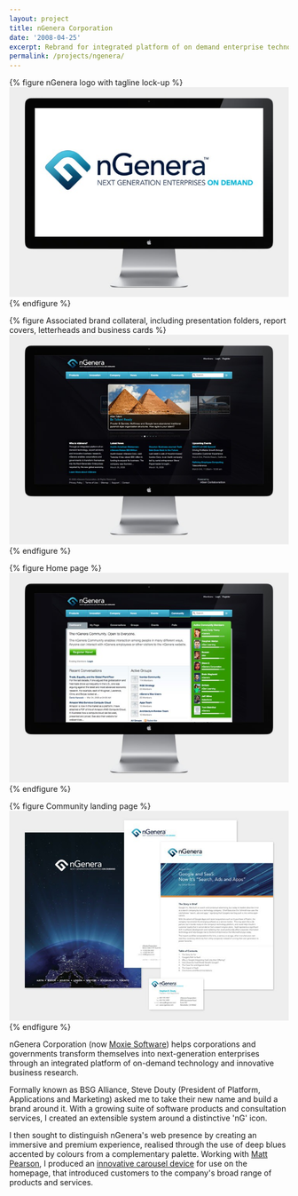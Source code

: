 ```yaml
---
layout: project
title: nGenera Corporation
date: '2008-04-25'
excerpt: Rebrand for integrated platform of on demand enterprise technology.
permalink: /projects/ngenera/
---
```

{% figure nGenera logo with tagline lock-up %}
![](/assets/images/projects/ngenera/0.jpg)
{% endfigure %}

{% figure Associated brand collateral, including presentation folders, report covers, letterheads and business cards %}
![](/assets/images/projects/ngenera/1.jpg)
{% endfigure %}

{% figure Home page %}
![](/assets/images/projects/ngenera/2.jpg)
{% endfigure %}

{% figure Community landing page %}
![](/assets/images/projects/ngenera/3.jpg)
{% endfigure %}

nGenera Corporation (now [Moxie Software][1]) helps corporations and governments transform themselves into next-generation enterprises through an integrated platform of on-demand technology and innovative business research.

Formally known as BSG Alliance, Steve Douty (President of Platform, Applications and Marketing) asked me to take their new name and build a brand around it. With a growing suite of software products and consultation services, I created an extensible system around a distinctive 'nG' icon.

I then sought to distinguish nGenera's web presence by creating an immersive and premium experience, realised through the use of deep blues accented by colours from a complementary palette. Working with [Matt Pearson][2], I produced an [innovative carousel device][3] for use on the homepage, that introduced customers to the company's broad range of products and services.

[1]: http://www.moxiesoft.com/
[2]: http://zenbullets.com/
[3]: http://zenbullets.com/actionscripter/blog/?p=144